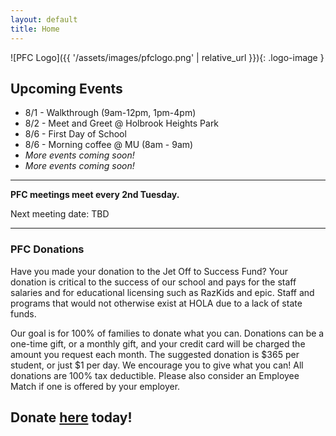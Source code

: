 ```yaml
---
layout: default
title: Home
---
```


![PFC Logo]({{ '/assets/images/pfclogo.png' | relative_url }}){: .logo-image }

## Upcoming Events

*   8/1 - Walkthrough (9am-12pm, 1pm-4pm)
*   8/2 - Meet and Greet @ Holbrook Heights Park
*   8/6 - First Day of School
*   8/6 - Morning coffee @ MU (8am - 9am)
*   *More events coming soon!*
*   *More events coming soon!*

---

**PFC meetings meet every 2nd Tuesday.**

Next meeting date: TBD

---

### PFC Donations

Have you made your donation to the Jet Off to Success Fund? Your donation is
critical to the success of our school and pays for the staff salaries and for
educational licensing such as RazKids and epic. Staff and programs that would
not otherwise exist at HOLA due to a lack of state funds.

Our goal is for 100% of families to donate what you can. Donations can be a
one-time gift, or a monthly gift, and your credit card will be charged the
amount you request each month. The suggested donation is $365 per student, or
just $1 per day. We encourage you to give what you can! All donations are 100%
tax deductible. Please also consider an Employee Match if one is offered by
your employer.

## Donate [here](#) today!
